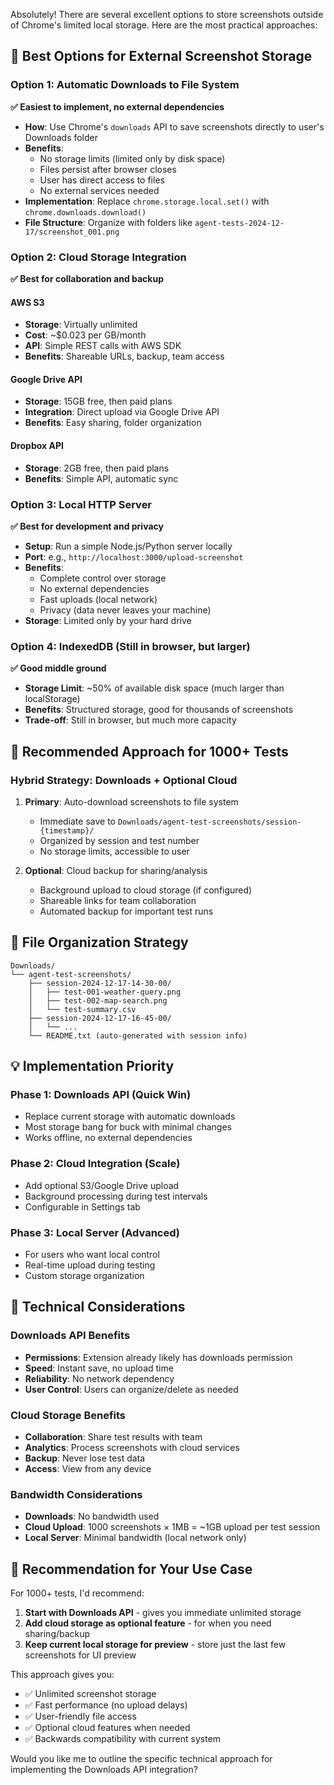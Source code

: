 Absolutely! There are several excellent options to store screenshots outside of Chrome's limited local storage. Here are the most practical approaches:

## 🎯 **Best Options for External Screenshot Storage**

### **Option 1: Automatic Downloads to File System**
**✅ Easiest to implement, no external dependencies**

- **How**: Use Chrome's `downloads` API to save screenshots directly to user's Downloads folder
- **Benefits**: 
  - No storage limits (limited only by disk space)
  - Files persist after browser closes
  - User has direct access to files
  - No external services needed
- **Implementation**: Replace `chrome.storage.local.set()` with `chrome.downloads.download()`
- **File Structure**: Organize with folders like `agent-tests-2024-12-17/screenshot_001.png`

### **Option 2: Cloud Storage Integration**
**✅ Best for collaboration and backup**

#### **AWS S3**
- **Storage**: Virtually unlimited
- **Cost**: ~$0.023 per GB/month
- **API**: Simple REST calls with AWS SDK
- **Benefits**: Shareable URLs, backup, team access

#### **Google Drive API**
- **Storage**: 15GB free, then paid plans
- **Integration**: Direct upload via Google Drive API
- **Benefits**: Easy sharing, folder organization

#### **Dropbox API**
- **Storage**: 2GB free, then paid plans
- **Benefits**: Simple API, automatic sync

### **Option 3: Local HTTP Server**
**✅ Best for development and privacy**

- **Setup**: Run a simple Node.js/Python server locally
- **Port**: e.g., `http://localhost:3000/upload-screenshot`
- **Benefits**: 
  - Complete control over storage
  - No external dependencies
  - Fast uploads (local network)
  - Privacy (data never leaves your machine)
- **Storage**: Limited only by your hard drive

### **Option 4: IndexedDB (Still in browser, but larger)**
**✅ Good middle ground**

- **Storage Limit**: ~50% of available disk space (much larger than localStorage)
- **Benefits**: Structured storage, good for thousands of screenshots
- **Trade-off**: Still in browser, but much more capacity

## 🚀 **Recommended Approach for 1000+ Tests**

### **Hybrid Strategy: Downloads + Optional Cloud**

1. **Primary**: Auto-download screenshots to file system
   - Immediate save to `Downloads/agent-test-screenshots/session-{timestamp}/`
   - Organized by session and test number
   - No storage limits, accessible to user

2. **Optional**: Cloud backup for sharing/analysis
   - Background upload to cloud storage (if configured)
   - Shareable links for team collaboration
   - Automated backup for important test runs

## 📁 **File Organization Strategy**

```
Downloads/
└── agent-test-screenshots/
    ├── session-2024-12-17-14-30-00/
    │   ├── test-001-weather-query.png
    │   ├── test-002-map-search.png
    │   └── test-summary.csv
    ├── session-2024-12-17-16-45-00/
    │   └── ...
    └── README.txt (auto-generated with session info)
```

## 💡 **Implementation Priority**

### **Phase 1: Downloads API (Quick Win)**
- Replace current storage with automatic downloads
- Most storage bang for buck with minimal changes
- Works offline, no external dependencies

### **Phase 2: Cloud Integration (Scale)**
- Add optional S3/Google Drive upload
- Background processing during test intervals
- Configurable in Settings tab

### **Phase 3: Local Server (Advanced)**
- For users who want local control
- Real-time upload during testing
- Custom storage organization

## 🔧 **Technical Considerations**

### **Downloads API Benefits**
- **Permissions**: Extension already likely has downloads permission
- **Speed**: Instant save, no upload time
- **Reliability**: No network dependency
- **User Control**: Users can organize/delete as needed

### **Cloud Storage Benefits**
- **Collaboration**: Share test results with team
- **Analytics**: Process screenshots with cloud services
- **Backup**: Never lose test data
- **Access**: View from any device

### **Bandwidth Considerations**
- **Downloads**: No bandwidth used
- **Cloud Upload**: 1000 screenshots × 1MB = ~1GB upload per test session
- **Local Server**: Minimal bandwidth (local network only)

## 🎯 **Recommendation for Your Use Case**

For 1000+ tests, I'd recommend:

1. **Start with Downloads API** - gives you immediate unlimited storage
2. **Add cloud storage as optional feature** - for when you need sharing/backup
3. **Keep current local storage for preview** - store just the last few screenshots for UI preview

This approach gives you:
- ✅ Unlimited screenshot storage
- ✅ Fast performance (no upload delays)
- ✅ User-friendly file access
- ✅ Optional cloud features when needed
- ✅ Backwards compatibility with current system

Would you like me to outline the specific technical approach for implementing the Downloads API integration?